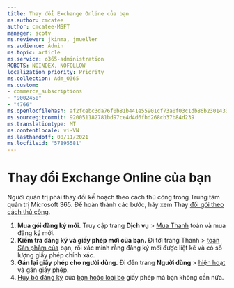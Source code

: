 ```yaml
---
title: Thay đổi Exchange Online của bạn
ms.author: cmcatee
author: cmcatee-MSFT
manager: scotv
ms.reviewer: jkinma, jmueller
ms.audience: Admin
ms.topic: article
ms.service: o365-administration
ROBOTS: NOINDEX, NOFOLLOW
localization_priority: Priority
ms.collection: Adm_O365
ms.custom:
- commerce_subscriptions
- "9002450"
- "4766"
ms.openlocfilehash: af2fcebc3da76f0b81b441e55901cf73a0f03c1db86b23014332673d77cde88e
ms.sourcegitcommit: 920051182781bd97ce4d4d6fbd268cb37b84d239
ms.translationtype: MT
ms.contentlocale: vi-VN
ms.lasthandoff: 08/11/2021
ms.locfileid: "57895581"
---
```

# <a name="change-exchange-online-plans"></a>Thay đổi Exchange Online của bạn

Người quản trị phải thay đổi kế hoạch theo cách thủ công trong Trung tâm quản trị Microsoft 365. Để hoàn thành các bước, hãy xem Thay [đổi gói theo cách thủ công](https://docs.microsoft.com/microsoft-365/commerce/subscriptions/change-plans-manually).

1. **Mua gói đăng ký mới.** Truy cập trang **Dịch vụ**  >  [Mua Thanh](https://go.microsoft.com/fwlink/p/?linkid=868433) toán và mua đăng ký mới.
2. **Kiểm tra đăng ký và giấy phép mới của bạn.** Đi tới trang Thanh  >  [toán Sản phẩm của](https://go.microsoft.com/fwlink/p/?linkid=842054) bạn, rồi xác minh rằng đăng ký mới được liệt kê và có số lượng giấy phép chính xác.
3. **Gán lại giấy phép cho người dùng.** Đi đến trang **Người dùng**  >  [hiện hoạt](https://go.microsoft.com/fwlink/p/?linkid=834822) và gán giấy phép.
4. [Hủy bỏ đăng ký](https://docs.microsoft.com/microsoft-365/commerce/subscriptions/cancel-your-subscription) của [bạn hoặc loại bỏ](https://docs.microsoft.com/microsoft-365/commerce/licenses/buy-licenses) giấy phép mà bạn không cần nữa.